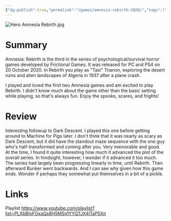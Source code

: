```yaml
---
{"dg-publish":true,"permalink":"/games/amnesia-rebirth-2020/","tags":["games","LP"],"created":"2023-12-08","updated":"2025-06-03"}
---
```



![Hero Amnesia Rebirth.jpg](/img/user/_sys/Attachments/Hero%20Amnesia%20Rebirth.jpg)

# Summary

Amnesia: Rebirth is the third in the series of psychological/survival horror games developed by Frictional Games. It was released for PC and PS4 on 20 October 2020. In Rebirth you play as "Tasi" Trianon, exploring the desert ruins and alien landscapes of Algeria in 1937 after a plane crash.

I played and loved the first two Amnesia games and am excited to play Rebirth. I didn't know much about the game other than the basic setting while playing, so that's always fun. Enjoy the spooks, scares, and frights!

# Review

Interesting followup to Dark Descent. I played this one before getting around to Machine for Pigs later. I don't think that it was nearly as scary as Dark Descent, but it did have the standout maze sequence with the one guy who's half-transformed and coming after you. Very memorable and good. At the time, I found it quite interesting how much it advanced the plot of the overall series. In hindsight, however, I wonder if it advanced it too much. The series had largely been progressing linearly in time, until Rebirth. Then afterward Bunker went backwards. And I can see why given how this game ends. Wonder if perhaps they somewhat put themselves in a bit of a pickle.

# Links

Playlist https://www.youtube.com/playlist?list=PLXbBIoFOxaQs8H5MSn1YYQTJX4lTaP5Xn
